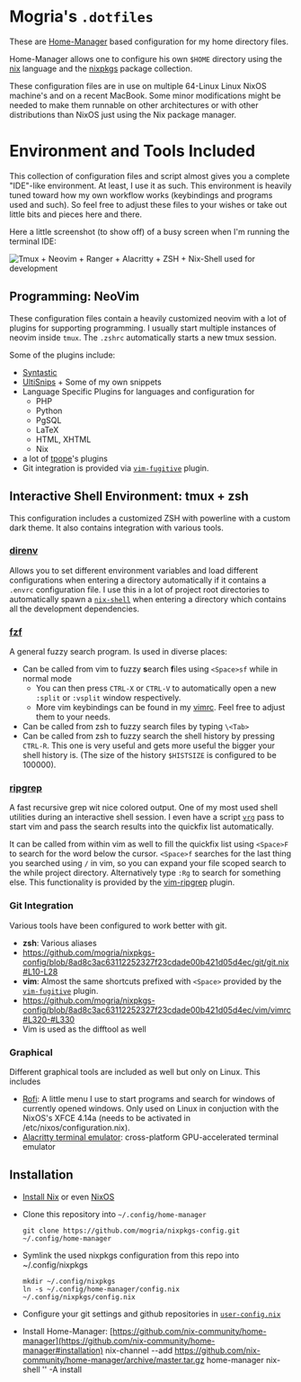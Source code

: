 # Mogria's `.dotfiles`

These are [Home-Manager](https://github.com/rycee/home-manager/) based
configuration for my home directory files.

Home-Manager allows one to configure his own `$HOME` directory using the
[nix](https://nixos.org/nix/) language and the
[nixpkgs](https://nixos.org/nix/) package collection.

These configuration files are in use on multiple 64-Linux Linux NixOS machine's
and on a recent MacBook.  Some minor modifications might be needed to make them
runnable on other architectures or with other distributions than NixOS
just using the Nix package manager.

# Environment and Tools Included

This collection of configuration files and script almost gives you a complete
"IDE"-like environment. At least, I use it as such. This environment is heavily
tuned toward how my own workflow works (keybindings and programs used and
such). So feel free to adjust these files to your wishes or take out little
bits and pieces here and there.

Here a little screenshot (to show off) of a busy screen when I'm running the
terminal IDE:

![Tmux + Neovim + Ranger + Alacritty + ZSH + Nix-Shell used for development](https://github.com/mogria/nixpkgs-config/blob/master/screenshot.png)

## Programming: NeoVim

These configuration files contain a heavily customized neovim with a lot of
plugins for supporting programming. I usually start multiple instances of
neovim inside `tmux`. The `.zshrc` automatically starts a new tmux session.

Some of the plugins include:

* [Syntastic](https://github.com/vim-syntastic/syntastic)
* [UltiSnips](https://github.com/sirver/UltiSnips) + Some of my own snippets
* Language Specific Plugins for languages and configuration for
  * PHP
  * Python
  * PgSQL
  * LaTeX
  * HTML, XHTML
  * Nix
* a lot of [tpope](https://github.com/tpope/)'s plugins
* Git integration is provided via [`vim-fugitive`](https://github.com/tpope/vim-fugitive) plugin.

## Interactive Shell Environment: tmux + zsh

This configuration includes a customized ZSH with powerline with a custom dark theme. It also contains integration with various tools.

### [direnv](https://github.com/direnv/direnv)

Allows you to set different environment variables and load different
configurations when entering a directory automatically if it contains a
`.envrc` configuration file. I use this in a lot of project root directories to
automatically spawn a [`nix-shell`]() when entering a directory which contains
all the development dependencies.

### [fzf](https://github.com/junegunn/fzf)

A general fuzzy search program. Is used in diverse places:

* Can be called from vim to fuzzy **s**earch **f**iles using `<Space>sf`
  while in normal mode
  * You can then press `CTRL-X` or `CTRL-V` to automatically open a new
    `:split` or `:vsplit` window respectively.
  * More vim keybindings can be found in my
    [vimrc](https://github.com/mogria/nixpkgs-config/blob/8ad8c3ac63112252327f23cdade00b421d05d4ec/vim/vimrc#L253).
    Feel free to adjust them to your needs.
* Can be called from zsh to fuzzy search files by typing `\<Tab>`
* Can be called from zsh to fuzzy search the shell history by pressing
  `CTRL-R`. This one is very useful and gets more useful the bigger your
  shell history is. (The size of the history `$HISTSIZE` is configured to be
    100000).

### [ripgrep](https://github.com/BurntSushi/ripgrep)

A fast recursive grep wit nice colored output. One of my most used shell
utilities during an interactive shell session. I even have a script
[`vrg`](https://github.com/mogria/nixpkgs-config/blob/master/bin/vrg) pass to
start vim and pass the search results into the quickfix list
automatically.

It can be called from within vim as well to fill the quickfix list using
`<Space>F` to search for the word below the cursor. `<Space>f` searches for the
last thing you searched using `/` in vim, so you can expand your file scoped
search to the while project directory. Alternatively type `:Rg` to search for
something else. This functionality is provided by the
[vim-ripgrep](https://github.com/jremmen/vim-ripgrep) plugin.

### Git Integration

Various tools have been configured to work better with git.

* **zsh**: Various aliases
 * https://github.com/mogria/nixpkgs-config/blob/8ad8c3ac63112252327f23cdade00b421d05d4ec/git/git.nix#L10-L28
* **vim**: Almost the same shortcuts prefixed with `<Space>` provided by the [`vim-fugitive`](https://github.com/tpope/vim-fugitive) plugin.
 * https://github.com/mogria/nixpkgs-config/blob/8ad8c3ac63112252327f23cdade00b421d05d4ec/vim/vimrc#L320-#L330
 * Vim is used as the difftool as well

### Graphical

Different graphical tools are included as well but only on Linux. This includes

* [Rofi](https://github.com/mogria/nixpkgs-config/blob/master/rofi/rofi.nix): A little menu I use to start programs and search for windows of currently opened windows. Only used on Linux in conjuction with the NixOS's XFCE 4.14a (needs to be activated in /etc/nixos/configuration.nix).
* [Alacritty terminal emulator](https://github.com/alacritty/alacritty): cross-platform GPU-accelerated terminal emulator

## Installation

* [Install Nix](https://nixos.org/nix/) or even [NixOS](https://nixos.org/nixos/)
* Clone this repository into `~/.config/home-manager`

      git clone https://github.com/mogria/nixpkgs-config.git ~/.config/home-manager

* Symlink the used nixpkgs configuration from this repo into ~/.config/nixpkgs

      mkdir ~/.config/nixpkgs
      ln -s ~/.config/home-manager/config.nix ~/.config/nixpkgs/config.nix

* Configure your git settings and github repositories in [`user-config.nix`](https://github.com/mogria/nixpkgs-config/blob/master/user-config.nix)
* Install Home-Manager: [https://github.com/nix-community/home-manager](https://github.com/nix-community/home-manager#installation)
    nix-channel --add https://github.com/nix-community/home-manager/archive/master.tar.gz home-manager
    nix-shell '<home-manager>' -A install
